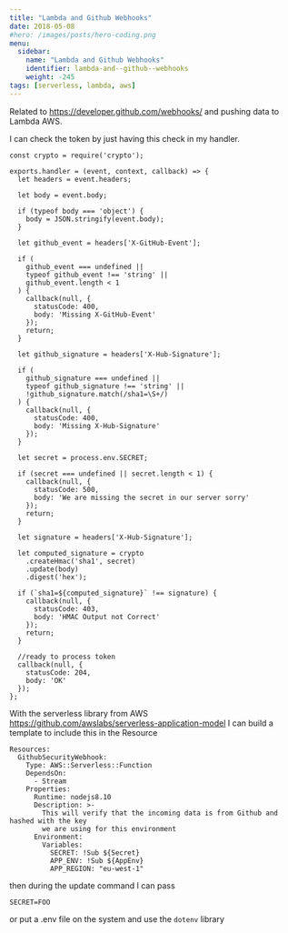 ```yaml
---
title: "Lambda and Github Webhooks"
date: 2018-05-08
#hero: /images/posts/hero-coding.png
menu:
  sidebar:
    name: "Lambda and Github Webhooks"
    identifier: lambda-and--github--webhooks
    weight: -245
tags: [serverless, lambda, aws]
---
```


Related to https://developer.github.com/webhooks/ and pushing data to Lambda AWS.

I can check the token by just having this check in my handler.

```
const crypto = require('crypto');

exports.handler = (event, context, callback) => {
  let headers = event.headers;

  let body = event.body;

  if (typeof body === 'object') {
    body = JSON.stringify(event.body);
  }

  let github_event = headers['X-GitHub-Event'];

  if (
    github_event === undefined ||
    typeof github_event !== 'string' ||
    github_event.length < 1
  ) {
    callback(null, {
      statusCode: 400,
      body: 'Missing X-GitHub-Event'
    });
    return;
  }

  let github_signature = headers['X-Hub-Signature'];

  if (
    github_signature === undefined ||
    typeof github_signature !== 'string' ||
    !github_signature.match(/sha1=\S+/)
  ) {
    callback(null, {
      statusCode: 400,
      body: 'Missing X-Hub-Signature'
    });
  }

  let secret = process.env.SECRET;

  if (secret === undefined || secret.length < 1) {
    callback(null, {
      statusCode: 500,
      body: 'We are missing the secret in our server sorry'
    });
    return;
  }

  let signature = headers['X-Hub-Signature'];

  let computed_signature = crypto
    .createHmac('sha1', secret)
    .update(body)
    .digest('hex');

  if (`sha1=${computed_signature}` !== signature) {
    callback(null, {
      statusCode: 403,
      body: 'HMAC Output not Correct'
    });
    return;
  }

  //ready to process token
  callback(null, {
    statusCode: 204,
    body: 'OK'
  });
};
```

With the serverless library from AWS https://github.com/awslabs/serverless-application-model I can build a template to include this in the Resource

```
Resources:
  GithubSecurityWebhook:
    Type: AWS::Serverless::Function
    DependsOn:
      - Stream
    Properties:
      Runtime: nodejs8.10
      Description: >-
        This will verify that the incoming data is from Github and hashed with the key
        we are using for this environment
      Environment:
        Variables:
          SECRET: !Sub ${Secret}
          APP_ENV: !Sub ${AppEnv}
          APP_REGION: "eu-west-1"
```

then during the update command I can pass 

```
SECRET=FOO
```
or put a .env file on the system and use the `dotenv` library
